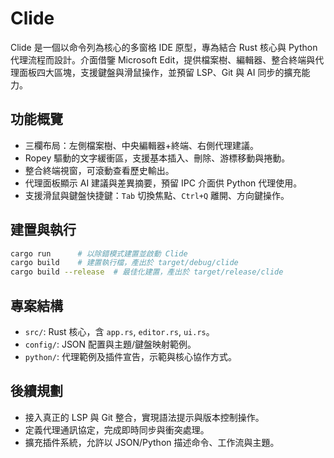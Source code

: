 # Clide

Clide 是一個以命令列為核心的多窗格 IDE 原型，專為結合 Rust 核心與 Python 代理流程而設計。介面借鑒 Microsoft Edit，提供檔案樹、編輯器、整合終端與代理面板四大區塊，支援鍵盤與滑鼠操作，並預留 LSP、Git 與 AI 同步的擴充能力。

## 功能概覽
- 三欄布局：左側檔案樹、中央編輯器+終端、右側代理建議。 
- Ropey 驅動的文字緩衝區，支援基本插入、刪除、游標移動與捲動。 
- 整合終端視窗，可滾動查看歷史輸出。 
- 代理面板顯示 AI 建議與差異摘要，預留 IPC 介面供 Python 代理使用。 
- 支援滑鼠與鍵盤快捷鍵：`Tab` 切換焦點、`Ctrl+Q` 離開、方向鍵操作。 

## 建置與執行
```bash
cargo run      # 以除錯模式建置並啟動 Clide
cargo build    # 建置執行檔，產出於 target/debug/clide
cargo build --release  # 最佳化建置，產出於 target/release/clide
```

## 專案結構
- `src/`: Rust 核心，含 `app.rs`, `editor.rs`, `ui.rs`。
- `config/`: JSON 配置與主題/鍵盤映射範例。
- `python/`: 代理範例及插件宣告，示範與核心協作方式。

## 後續規劃
- 接入真正的 LSP 與 Git 整合，實現語法提示與版本控制操作。
- 定義代理通訊協定，完成即時同步與衝突處理。
- 擴充插件系統，允許以 JSON/Python 描述命令、工作流與主題。
